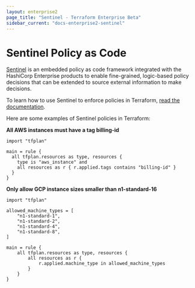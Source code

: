 ```yaml
---
layout: enterprise2
page_title: "Sentinel - Terraform Enterprise Beta"
sidebar_current: "docs-enterprise2-sentinel"
---
```


# Sentinel Policy as Code
[Sentinel](https://www.hashicorp.com/sentinel) is an embedded policy as code
framework integrated with the HashiCorp Enterprise products to enable
fine-grained, logic-based policy decisions that can be extended to source
external information to make decisions.

To learn how to use Sentinel to enforce policies in Terraform, [read the
documentation](https://docs.hashicorp.com/sentinel/app/terraform/).

Here are some examples of Sentinel policies in Terraform:

**All AWS instances must have a tag billing-id**

```
import "tfplan"

main = rule {
  all tfplan.resources as type, resources {
    type is "aws_instance" and
    all resources as r { r.applied.tags contains "billing-id" }
  }
}
```

**Only allow GCP instance sizes smaller than n1-standard-16**

```
import "tfplan"

allowed_machine_types = [
    "n1-standard-1",
    "n1-standard-2",
    "n1-standard-4",
    "n1-standard-8",
]

main = rule {
    all tfplan.resources as type, resources {
        all resources as r {
            r.applied.machine_type in allowed_machine_types
        }
    }
}
```
